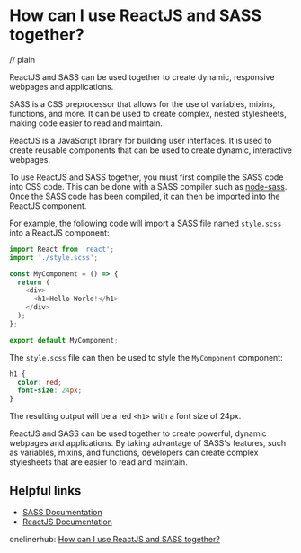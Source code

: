 # How can I use ReactJS and SASS together?
// plain

ReactJS and SASS can be used together to create dynamic, responsive webpages and applications.

SASS is a CSS preprocessor that allows for the use of variables, mixins, functions, and more. It can be used to create complex, nested stylesheets, making code easier to read and maintain.

ReactJS is a JavaScript library for building user interfaces. It is used to create reusable components that can be used to create dynamic, interactive webpages.

To use ReactJS and SASS together, you must first compile the SASS code into CSS code. This can be done with a SASS compiler such as [node-sass](https://github.com/sass/node-sass). Once the SASS code has been compiled, it can then be imported into the ReactJS component.

For example, the following code will import a SASS file named `style.scss` into a ReactJS component:
```javascript
import React from 'react';
import './style.scss';

const MyComponent = () => {
  return (
    <div>
      <h1>Hello World!</h1>
    </div>
  );
};

export default MyComponent;
```

The `style.scss` file can then be used to style the `MyComponent` component:
```scss
h1 {
  color: red;
  font-size: 24px;
}
```

The resulting output will be a red `<h1>` with a font size of 24px.

ReactJS and SASS can be used together to create powerful, dynamic webpages and applications. By taking advantage of SASS's features, such as variables, mixins, and functions, developers can create complex stylesheets that are easier to read and maintain.

## Helpful links
- [SASS Documentation](https://sass-lang.com/documentation)
- [ReactJS Documentation](https://reactjs.org/docs/getting-started.html)

onelinerhub: [How can I use ReactJS and SASS together?](https://onelinerhub.com/reactjs/how-can-i-use-reactjs-and-sass-together)